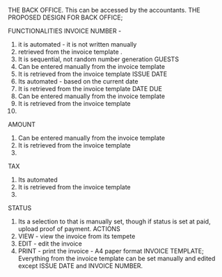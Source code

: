 THE BACK OFFICE. 
This can be accessed by the accountants. 
THE PROPOSED DESIGN FOR BACK OFFICE;

 FUNCTIONALITIES 
INVOICE NUMBER - 
1.  it is automated - it is not written manually 
2. retrieved from the invoice template . 
3. It is sequential, not random number generation 
GUESTS 
1. Can be entered manually from the invoice template 
2. It is retrieved from the invoice template 
ISSUE DATE 
1. Its automated - based on the current date 
2. It is retrieved from the invoice template 
DATE DUE 
1. Can be entered manually from the invoice template 
2. It is retrieved from the invoice template 
3.  
AMOUNT 
1. Can be entered manually from the invoice template 
2. It is retrieved from the invoice template 
3.  
TAX 
1. Its automated 
2. It is retrieved from the invoice template 
3.  
STATUS 
1. Its a selection to that is manually set, though if status is set at paid, upload proof of 
payment. 
ACTIONS 
1. VIEW - view the invoice from its tempete 
2. EDIT - edit the invoice 
3. PRINT - print the invoice - A4 paper format 
INVOICE TEMPLATE; 
Everything from the invoice template can be set manually and edited except ISSUE DATE and 
INVOICE NUMBER.